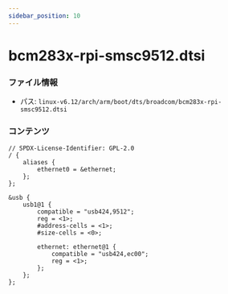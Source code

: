 ```yaml
---
sidebar_position: 10
---
```

# bcm283x-rpi-smsc9512.dtsi

### ファイル情報

- パス: `linux-v6.12/arch/arm/boot/dts/broadcom/bcm283x-rpi-smsc9512.dtsi`

### コンテンツ

```dtsi
// SPDX-License-Identifier: GPL-2.0
/ {
	aliases {
		ethernet0 = &ethernet;
	};
};

&usb {
	usb1@1 {
		compatible = "usb424,9512";
		reg = <1>;
		#address-cells = <1>;
		#size-cells = <0>;

		ethernet: ethernet@1 {
			compatible = "usb424,ec00";
			reg = <1>;
		};
	};
};

```
